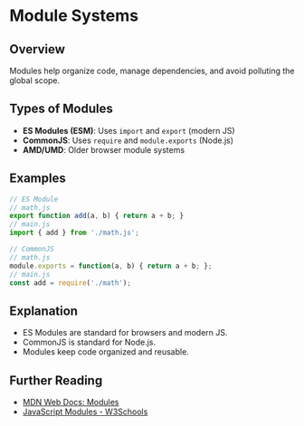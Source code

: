 
# Module Systems

## Overview
Modules help organize code, manage dependencies, and avoid polluting the global scope.

## Types of Modules
- **ES Modules (ESM)**: Uses `import` and `export` (modern JS)
- **CommonJS**: Uses `require` and `module.exports` (Node.js)
- **AMD/UMD**: Older browser module systems

## Examples
```js
// ES Module
// math.js
export function add(a, b) { return a + b; }
// main.js
import { add } from './math.js';

// CommonJS
// math.js
module.exports = function(a, b) { return a + b; };
// main.js
const add = require('./math');
```

## Explanation
- ES Modules are standard for browsers and modern JS.
- CommonJS is standard for Node.js.
- Modules keep code organized and reusable.

## Further Reading
- [MDN Web Docs: Modules](https://developer.mozilla.org/en-US/docs/Web/JavaScript/Guide/Modules)
- [JavaScript Modules - W3Schools](https://www.w3schools.com/js/js_modules.asp)
